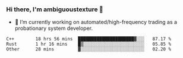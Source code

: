 ### Hi there, I'm ambiguoustexture 👋

<!--
**ambiguoustexture/ambiguoustexture** is a ✨ _special_ ✨ repository because its `README.md` (this file) appears on your GitHub profile.

Here are some ideas to get you started:
-->
- 🔭 I’m currently working on automated/high-frequency trading as a probationary system developer.
<!--START_SECTION:waka-->

```text
C++        18 hrs 56 mins  █████████████████████▓░░░   87.17 %
Rust       1 hr 16 mins    █▒░░░░░░░░░░░░░░░░░░░░░░░   05.85 %
Other      28 mins         ▓░░░░░░░░░░░░░░░░░░░░░░░░   02.20 %
```

<!--END_SECTION:waka-->
